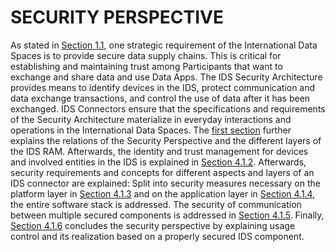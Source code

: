 # SECURITY PERSPECTIVE

As stated in [Section 1.1](../../1_Introduction/1_1_Goals_of_the_International_Data_Spaces.md), one strategic requirement of the International Data Spaces is to provide secure data supply chains. This is critical for establishing and maintaining trust among Participants that want to exchange and share data and use Data Apps. The IDS Security Architecture provides means to identify devices in the IDS, protect communication and data exchange transactions, and control the use of data after it has been exchanged.
IDS Connectors ensure that the specifications and requirements of the Security Architecture materialize in everyday interactions and operations in the International Data Spaces. The [first section](./4_1_1_Security_Aspects_Addressed_by_the_Different_Layers.md) further explains the relations of the Security Perspective and the different layers of the IDS RAM.
Afterwards, the identity and trust management for devices and involved entities in the IDS is explained in [Section 4.1.2](./4_1_2_Identity_and_Trust_Management.md). Afterwards, security requirements and concepts for different aspects and layers of an IDS connector are explained: Split into security measures necessary on the platform layer in [Section 4.1.3](./4_1_3_Securing_the_Platform.md) and on the application layer in [Section 4.1.4](./4_1_4_Securing_Applications.md), the entire software stack is addressed. The security of communication between multiple secured components is addressed in [Section 4.1.5](./4_1_5_Securing_Interaction_between_IDS_components.md). Finally, [Section 4.1.6](./4_1_6_Usage_Control.md) concludes the security perspective by explaining usage control and its realization based on a properly secured IDS component.
